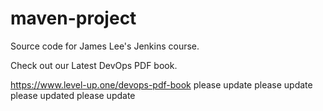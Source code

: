 # maven-project
Source code for James Lee's Jenkins course.

Check out our Latest DevOps PDF book.

https://www.level-up.one/devops-pdf-book
please update
please update
please updated
please update

